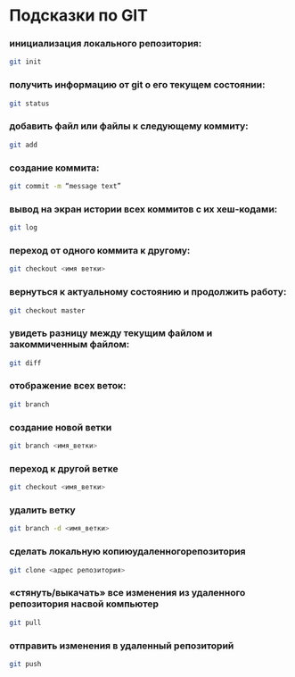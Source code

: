 # Подсказки по GIT

### инициализация локального репозитория:
```sh
git init
```

### получить информацию от git о его текущем состоянии:
```sh
git status
```
### добавить файл или файлы к следующему коммиту:
```sh
git add
```
### создание коммита:
```sh
git commit -m “message text”
```
### вывод на экран истории всех коммитов с их хеш-кодами:
```sh
git log
```
### переход от одного коммита к другому:
```sh
git checkout <имя ветки>
```
### вернуться к актуальному состоянию и продолжить работу:
```sh
git checkout master
```
### увидеть разницу между текущим файлом и закоммиченным файлом:
```sh
git diff
```
### отображение всех веток:
```sh
git branch
```
### создание новой ветки
```sh
git branch <имя_ветки>
```
### переход к другой ветке
```sh
git checkout <имя_ветки>
```

### удалить ветку
```sh
git branch -d <имя_ветки>
```

### сделать локальную копиюудаленногорепозитория
```sh
git clone <адрес репозитория>
```

### «стянуть/выкачать» все изменения из удаленного репозитория насвой компьютер
```sh
git pull
```

### отправить изменения в удаленный репозиторий
```sh
git push
```



